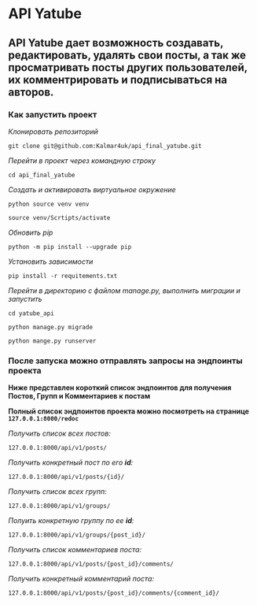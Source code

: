 # API Yatube

## API Yatube дает возможность создавать, редактировать, удалять свои посты, а так же просматривать посты других пользователей, их комментрировать и подписываться на авторов.

### Как запустить проект 

*Клонировать репозиторий*
```
git clone git@github.com:Kalmar4uk/api_final_yatube.git
```

*Перейти в проект через командную строку*
```
cd api_final_yatube
```

*Создать и активировать виртуальное окружение*
```
python source venv venv
```
```
source venv/Scrtipts/activate
```

*Обновить pip*
```
python -m pip install --upgrade pip
```

*Установить зависимости*
```
pip install -r requitements.txt
```

*Перейти в директорию с файлом manage.py, выполнить миграции и запустить*
```
cd yatube_api
```
```
python manage.py migrade
```
```
python mange.py runserver
```

### После запуска можно отправлять запросы на эндпоинты проекта
**Ниже представлен короткий список эндпоинтов для получения Постов, Групп и Комментариев к постам**

**Полный список эндпоинтов проекта можно посмотреть на странице `127.0.0.1:8000/redoc`**

*Получить список всех постов:*
```
127.0.0.1:8000/api/v1/posts/
```
*Получить конкретный пост по его **id**:*
```
127.0.0.1:8000/api/v1/posts/{id}/
```
*Получить список всех групп:*
```
127.0.0.1:8000/api/v1/groups/
```
*Полуить конкретную группу по ее **id**:*
```
127.0.0.1:8000/api/v1/groups/{post_id}/
```
*Получить список комментариев поста:*
```
127.0.0.1:8000/api/v1/posts/{post_id}/comments/
```
*Получить конкретный комментарий поста:*
```
127.0.0.1:8000/api/v1/posts/{post_id}/comments/{comment_id}/
```

